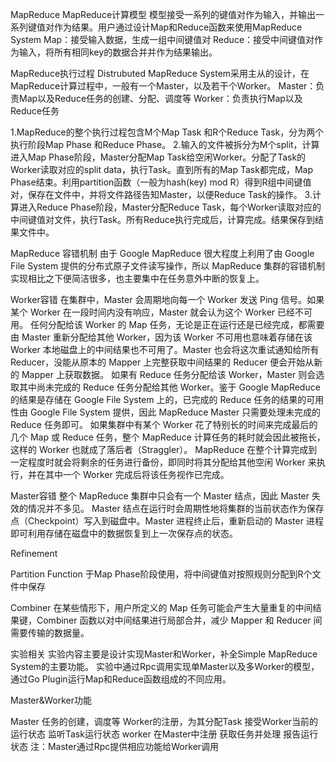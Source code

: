 MapReduce
MapReduce计算模型
模型接受一系列的键值对作为输入，并输出一系列键值对作为结果。用户通过设计Map和Reduce函数来使用MapReduce System
Map：接受输入数据，生成一组中间键值对
Reduce：接受中间键值对作为输入，将所有相同key的数据合并并作为结果输出。

MapReduce执行过程
Distrubuted MapReduce System采用主从的设计，在MapReduce计算过程中，一般有一个Master，以及若干个Worker。
Master：负责Map以及Reduce任务的创建、分配、调度等
Worker：负责执行Map以及Reduce任务

1.MapReduce的整个执行过程包含M个Map Task 和R个Reduce Task，分为两个执行阶段Map Phase 和Reduce Phase。
2.输入的文件被拆分为M个split，计算进入Map Phase阶段，Master分配Map Task给空闲Worker。分配了Task的Worker读取对应的split data，执行Task。直到所有的Map Task都完成，Map Phase结束。利用partition函数（一般为hash(key) mod R）得到R组中间键值对，保存在文件中，并将文件路径告知Master，以便Reduce Task的操作。
3.计算进入Reduce Phase阶段，Master分配Reduce Task，每个Worker读取对应的中间键值对文件，执行Task。所有Reduce执行完成后，计算完成。结果保存到结果文件中。

MapReduce 容错机制
由于 Google MapReduce 很大程度上利用了由 Google File System 提供的分布式原子文件读写操作，所以 MapReduce 集群的容错机制实现相比之下便简洁很多，也主要集中在任务意外中断的恢复上。

Worker容错
在集群中，Master 会周期地向每一个 Worker 发送 Ping 信号。如果某个 Worker 在一段时间内没有响应，Master 就会认为这个 Worker 已经不可用。
任何分配给该 Worker 的 Map 任务，无论是正在运行还是已经完成，都需要由 Master 重新分配给其他 Worker，因为该 Worker 不可用也意味着存储在该 Worker 本地磁盘上的中间结果也不可用了。Master 也会将这次重试通知给所有 Reducer，没能从原本的 Mapper 上完整获取中间结果的 Reducer 便会开始从新的 Mapper 上获取数据。
如果有 Reduce 任务分配给该 Worker，Master 则会选取其中尚未完成的 Reduce 任务分配给其他 Worker。鉴于 Google MapReduce 的结果是存储在 Google File System 上的，已完成的 Reduce 任务的结果的可用性由 Google File System 提供，因此 MapReduce Master 只需要处理未完成的 Reduce 任务即可。
如果集群中有某个 Worker 花了特别长的时间来完成最后的几个 Map 或 Reduce 任务，整个 MapReduce 计算任务的耗时就会因此被拖长，这样的 Worker 也就成了落后者（Straggler）。
MapReduce 在整个计算完成到一定程度时就会将剩余的任务进行备份，即同时将其分配给其他空闲 Worker 来执行，并在其中一个 Worker 完成后将该任务视作已完成。

Master容错
整个 MapReduce 集群中只会有一个 Master 结点，因此 Master 失效的情况并不多见。
Master 结点在运行时会周期性地将集群的当前状态作为保存点（Checkpoint）写入到磁盘中。Master 进程终止后，重新启动的 Master 进程即可利用存储在磁盘中的数据恢复到上一次保存点的状态。

Refinement

Partition Function
于Map Phase阶段使用，将中间键值对按照规则分配到R个文件中保存

Combiner
在某些情形下，用户所定义的 Map 任务可能会产生大量重复的中间结果键，Combiner 函数以对中间结果进行局部合并，减少 Mapper 和 Reducer 间需要传输的数据量。

实验相关
实验内容主要是设计实现Master和Worker，补全Simple MapReduce System的主要功能。
实验中通过Rpc调用实现单Master以及多Worker的模型，通过Go Plugin运行Map和Reduce函数组成的不同应用。

Master&Worker功能

Master
任务的创建，调度等
Worker的注册，为其分配Task
接受Worker当前的运行状态
监听Task运行状态
worker
在Master中注册
获取任务并处理
报告运行状态
注：Master通过Rpc提供相应功能给Worker调用


